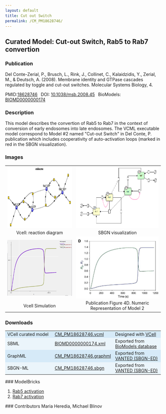 ```yaml
---
layout: default
title: Cut out Switch
permalink: /CM_PM18628746/
---
```

## Curated Model: Cut-out Switch, Rab5 to Rab7 convertion

### Publication 

Del Conte-Zerial, P., Brusch, L., Rink, J., Collinet, C., Kalaidzidis, Y., Zerial, M., & Deutsch, A. (2008). Membrane identity and GTPase cascades regulated by toggle and cut-out switches. Molecular Systems Biology, 4. 

 PMID:<a href="https://www.ncbi.nlm.nih.gov/pubmed/?term=10.1038%2Fmsb.2008.45">18628746</a>&ensp; 
 DOI: <a href="https://doi.org/10.1038/msb.2008.45"> 10.1038/msb.2008.45</a>&ensp;
 BioModels: <a href="https://www.ebi.ac.uk/biomodels/BIOMD0000000174"> BIOMD0000000174</a><br />

### Description

This model describes the convertion of Rab5 to Rab7 in the context of conversion of early endosomes into late endosomes. The VCML executable model correspond to Model #2 named "Cut-out Switch" in Del Conte, P. publication which includes cooperativity of auto-activation loops (marked in red in the SBGN visualization).

### Images
<center>
 <table> 
 <tr>
  <td align="center" >
   <a href="https://modelbricks.github.io/images/Vcellimages/CM_PM18628746_Vcell_diagram.PNG">
   <img align="center" src="/images/Vcellimages/CM_PM18628746_Vcell_diagram.PNG" Height="200"/></a></td>
  <td align="center" widht="50%">
   <a href="https://modelbricks.github.io/images/SBGNfiles/cuttswitch_SBGN.PNG">
   <img align="center" src= "/images/SBGNfiles/cuttswitch_SBGN.PNG" Height="200" > </a></td>
 </tr>
 <tr>
  <td align="center"> Vcell: reaction diagram </td>
  <td align="center"> SBGN visualization </td>
   </tr>
  <tr>
   <td align="center" >
    <a href="https://modelbricks.github.io/images/Vcellimages/CM_PM18628746_Vcell_sim.PNG">
    <img align="center" src="/images/Vcellimages/CM_PM18628746_Vcell_sim.PNG" height="180" Height="200"/></a></td> 
   <td align="center" >
    <a href="https://modelbricks.github.io/images/SBGNfiles/CM_PM18628746_papersim.PNG">
    <img align="center" src="/images/SBGNfiles/CM_PM18628746_papersim.PNG" Height="200"/></a></td>
  </tr>
  <tr>
   <td align="center"> Vcell Simulation </td>
   <td align="center"> Publication Figure 4D. Numeric Representation of Model 2 </td>
  </tr>
 </table>
</center>


### Downloads 

<center>
 <table>
  <td width="33%" bgcolor="#D6EAF8">VCell curated model </td>
  <td width="33%" bgcolor="#D6EAF8"><a href="/modelbricks/VCML_SBMLfiles/CM_PM18628746.vcml">CM_PM18628746.vcml</a></td>
  <td width="33%" bgcolor="#D6EAF8"> Designed with <a href="http://vcell.org"> VCell</a></td>
  <tr>
   <td bgcolor="#EBF5FB">SBML </td>
   <td bgcolor="#EBF5FB"><a href="/modelbricks/VCML_SBMLfiles/BIOMD0000000174.xml">BIOMD0000000174.xml</a></td>
   <td bgcolor="#EBF5FB"> Exported from <a href="https://www.ebi.ac.uk/biomodels/BIOMD0000000174">BioModels database</a></td>
  </tr>
  <tr>
   <td bgcolor="#D6EAF8">GraphML </td>
   <td bgcolor="#D6EAF8"><a href="/modelbricks/SBGNexecutablefiles/CM_PM18628746.graphml">CM_PM18628746.graphml</a></td>
   <td bgcolor="#D6EAF8"> Exported from <a href="https://immersive-analytics.infotech.monash.edu/vanted/addons/sbgn-ed/">VANTED (SBGN-ED)</a></td>
  </tr>
  <tr>
   <td bgcolor="#EBF5FB">SBGN-ML </td>
   <td bgcolor="#EBF5FB"><a href="/modelbricks/SBGNexecutablefiles/CM_PM18628746.sbgn">CM_PM18628746.sbgn</a></td>
   <td bgcolor="#EBF5FB"> Exported from <a href="https://immersive-analytics.infotech.monash.edu/vanted/addons/sbgn-ed/">VANTED (SBGN-ED)</a></td>
  </tr>
 </table>
</center>
### ModelBricks

<ol>
 <li> <a href="http://modelbricks.org/CM_PM18628746_MB1/">Rab5 activation</a>
 </li>
 <li> <a href="http://modelbricks.org/CM_PM18628746_MB2/">Rab7 activation</a>
 </li>
 </ol>  
### Contributors
Maria Heredia, Michael Blinov
 
